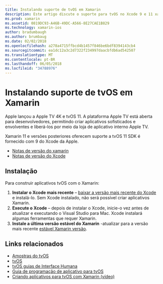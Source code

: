 ```yaml
---
title: Instalando suporte de tvOS em Xamarin
description: Este artigo discute o suporte para tvOS no Xcode 9 e 11 xamarin e fornece breves instruções sobre como se preparar para desenvolver aplicativos tvOS com Xamarin.
ms.prod: xamarin
ms.assetid: 0819DC93-A46B-49DC-A566-8E27CAE1B829
ms.technology: xamarin-ios
author: bradumbaugh
ms.author: brumbaug
ms.date: 02/02/2018
ms.openlocfilehash: a278a4715ffbcd4b1457f846be6bdf8394143cb4
ms.sourcegitcommit: ea1dc12a3c2d7322f234997daacbfdb6ad542507
ms.translationtype: MT
ms.contentlocale: pt-BR
ms.lasthandoff: 06/05/2018
ms.locfileid: "34788976"
---
```

# <a name="installing-tvos-support-in-xamarin"></a>Instalando suporte de tvOS em Xamarin

Apple lançou a Apple TV 4K e tvOS 11. A plataforma Apple TV está aberta para desenvolvedores, permitindo criar aplicativos sofisticados e envolventes e liberá-los por meio da loja de aplicativo interno Apple TV.

Xamarin 11 e versões posteriores oferecem suporte a tvOS 11 SDK é fornecido com 9 do Xcode da Apple. 

- [Notas de versão do xamarin](https://developer.xamarin.com/releases/ios/)
- [Notas de versão do Xcode](https://developer.apple.com/library/content/releasenotes/DeveloperTools/RN-Xcode/Chapters/Introduction.html#//apple_ref/doc/uid/TP40001051-CH1-SW876)

## <a name="installation"></a>Instalação

Para construir aplicativos tvOS com o Xamarin:

1. **Instalar o Xcode mais recente** – [baixar a versão mais recente do Xcode](https://developer.apple.com/xcode/download/) e instalá-lo. Sem Xcode instalado, não será possível criar aplicativos Xamarin. 
2. **Execute o Xcode** – depois de instalar o Xcode, inicie-o vez antes de atualizar e executando o Visual Studio para Mac. Xcode instalará algumas ferramentas que requer Xamarin.
3. **Instale a última versão estável do Xamarin** -atualizar para a versão mais recente [estável Xamarin versão](https://developer.xamarin.com/recipes/cross-platform/ide/change_updates_channel/).

## <a name="related-links"></a>Links relacionados

- [Amostras do tvOS](https://developer.xamarin.com/samples/tvos/all/)
- [tvOS](https://developer.apple.com/tvos/)
- [tvOS guias de Interface Humana](https://developer.apple.com/tvos/human-interface-guidelines/)
- [Guia de programação de aplicativo para tvOS](https://developer.apple.com/library/prerelease/tvos/documentation/General/Conceptual/AppleTV_PG/)
- [Criando aplicativos para tvOS com Xamarin (vídeo)](https://university.xamarin.com/lightninglectures/tvos-with-xamarin)
